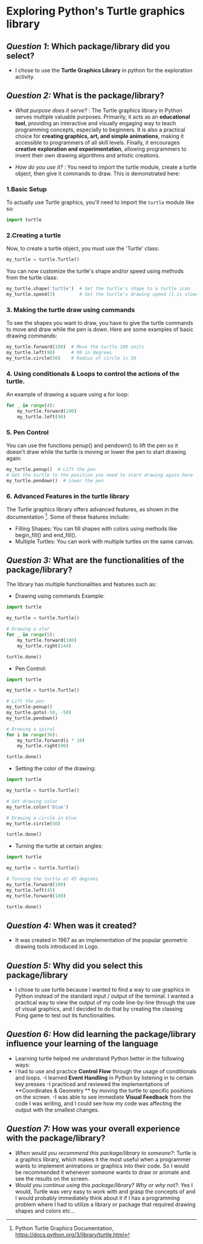 # Exploring Python's Turtle graphics library

## **_Question 1_: Which package/library did you select?**
- I chose to use the **Turtle Graphics Library** in python for the exploration activity.

## **_Question 2:_ What is the package/library?**
- _What purpose does it serve?_ : The Turtle graphics library in Python serves multiple valuable purposes. Primarily, it acts as an **educational tool**, providing an interactive and visually engaging way to teach programming concepts, especially to beginners. It is also a practical choice for **creating graphics, art, and simple animations**, making it accessible to programmers of all skill levels. Finally, it encourages **creative exploration and experimentation**, allowing programmers to invent their own drawing algorithms and artistic creations.

- _How do you use it?_ : You need to import the turtle module, create a turtle object, then give it commands to draw. This is demonstrated here:
 ### 1.Basic Setup 
To actually use Turtle graphics, you'll need to import the `turtle` module like so:
```python
import turtle
```

### 2.Creating a turtle
Now, to create a turtle object, you must use the 'Turtle' class:
```python
my_turtle = turtle.Turtle()
```
You can now customize the turtle's shape and/or speed using methods from the turtle class:
```python
my_turtle.shape('turtle')  # Set the turtle's shape to a turtle icon
my_turtle.speed(3)         # Set the turtle's drawing speed (1 is slowest, 10 is fastest)
```

### 3. Making the turtle draw using commands
To see the shapes you want to draw, you have to give the turtle commands to move and draw while the pen is down. Here are some examples of basic drawing commands:
```python
my_turtle.forward(100)  # Move the turtle 100 units
my_turtle.left(90)      # 90 in degrees
my_turtle.circle(50)    # Radius of circle is 50
```

### 4. Using conditionals & Loops to control the actions of the turtle.
An example of drawing a square using a for loop:
```python
for _ in range(4):
    my_turtle.forward(100)
    my_turtle.left(90)
```

### 5. Pen Control
You can use the functions penup() and pendown() to lift the pen  so it doesn't draw while the turtle is moving or lower the pen to start drawing again:
```python
my_turtle.penup()  # Lift the pen
# Get the turtle to the position you need to start drawing again here
my_turtle.pendown()  # Lower the pen
```

### 6. Advanced Features in the turtle library
The Turtle graphics library offers advanced features, as shown in the documentation [^1^].
 Some of these features include:
- Filling Shapes: You can fill shapes with colors using methods like begin_fill() and end_fill().
- Multiple Turtles: You can work with multiple turtles on the same canvas.
[^1^]: Python Turtle Graphics Documentation, https://docs.python.org/3/library/turtle.html



## **_Question 3:_ What are the functionalities of the package/library?**
The library has multiple functionalities and features such as:
- Drawing using commands Example:
```python
import turtle

my_turtle = turtle.Turtle()

# Drawing a star
for _ in range(5):
    my_turtle.forward(100)
    my_turtle.right(144)

turtle.done()
```

- Pen Control:
```python
import turtle

my_turtle = turtle.Turtle()

# Lift the pen
my_turtle.penup()
my_turtle.goto(-50, -50)
my_turtle.pendown()

# Drawing a spiral
for i in range(36):
    my_turtle.forward(i * 10)
    my_turtle.right(90)

turtle.done()
```
- Setting the color of the drawing:
```python
import turtle

my_turtle = turtle.Turtle()

# Set drawing color
my_turtle.color('blue')

# Drawing a circle in blue
my_turtle.circle(50)

turtle.done()
```
- Turning the turtle at certain angles:
```python
import turtle

my_turtle = turtle.Turtle()

# Turning the turtle at 45 degrees
my_turtle.forward(100)
my_turtle.left(45)
my_turtle.forward(100)

turtle.done()
```


## **_Question 4:_ When was it created?**
- It was created in 1967 as an implementation of the popular geometric drawing tools introduced in Logo.

## **_Question 5:_ Why did you select this package/library**
- I chose to use turtle because I wanted to find a way to use graphics in Python instead of the standard input / output of the terminal. I wanted a practical way to view the output of my code line-by-line through the use of visual graphics, and I decided to do that by creating the classing Pong game to test out its functionalities.

## **_Question 6:_ How did learning the package/library influence your learning of the language**
- Learning turtle helped me understand Python better in the following ways: 
- I had to use and practice **Control Flow** through the usage of conditionals and loops.
-I learned **Event Handling** in Python by listening in to certain key presses
-I practiced and reviewed the implementations of **Coordinates & Geometry ** by moving the turtle to specific positions on the screen.
-I was able to see immediate **Visual Feedback** from the code I was writing, and I could see how my code was affecting the output with the smallest changes.

## **_Question 7:_ How was your overall experience with the package/library?**
- _When would you recommend this package/library to someone?_: Turtle is a graphics library, which makes it the most useful when a programmer wants to implement animations or graphics into their code. So I would be recommended it whenever someone wants to draw or animate and see the results on the screen.
- _Would you continue using this package/library? Why or why not?_: Yes I would, Turtle was very easy to work with and grasp the concepts of and I would probably immediately think about it if I has a programming problem where I had to utilize a library or package that required drawing shapes and colors etc...
